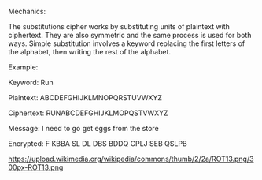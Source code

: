 Mechanics:

The substitutions cipher works by substituting units of plaintext with ciphertext. They are also symmetric and the same process is used for both ways. Simple
substitution involves a keyword replacing the first letters of the alphabet, then writing the rest of the alphabet.

Example:

Keyword: Run

Plaintext:    ABCDEFGHIJKLMNOPQRSTUVWXYZ

Ciphertext:   RUNABCDEFGHIJKLMOPQSTVWXYZ

Message:      I need to go get eggs from the store

Encrypted:    F KBBA SL DL DBS BDDQ CPLJ SEB QSLPB

https://upload.wikimedia.org/wikipedia/commons/thumb/2/2a/ROT13.png/300px-ROT13.png

